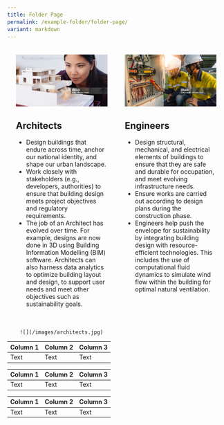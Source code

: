 ```yaml
---
title: Folder Page
permalink: /example-folder/folder-page/
variant: markdown
---
```

<div style="display: flex; justify-content: space-between;" class="container">
        <div style="width: 50%; padding: 20px;" class="column">
          <img alt="" src="/images/architects.jpg">  
					<h2>Architects</h2>
            <ul>
							<li>Design buildings that endure across time, anchor our national identity, and shape our urban landscape.</li>
							<li>Work closely with stakeholders (e.g., developers, authorities) to ensure that building design meets project objectives and regulatory requirements.</li>
							<li>The job of an Architect has evolved over time. For example, designs are now done in 3D using Building Information Modelling (BIM) software. Architects can also harness data analytics to optimize building layout and design, to support user needs and meet other objectives such as sustainability goals.</li>
					</ul>
        </div>
        <div style="width: 50%; padding: 20px;" class="column">
           <img alt="" src="/images/civil_structural_electrical_mechanical_engineers.jpg"> 
					 <h2>Engineers</h2>
            <ul>
							<li>Design structural, mechanical, and electrical elements of buildings to ensure that they are safe and durable for occupation, and meet evolving infrastructure needs.</li>
							<li>Ensure works are carried out according to design plans during the construction phase.</li>
							<li>Engineers help push the envelope for sustainability by integrating building design with resource-efficient technologies. This includes the use of computational fluid dynamics to simulate wind flow within the building for optimal natural ventilation.</li>
					</ul>
        </div>
    </div>
		
		
		![](/images/architects.jpg)
		
		

| Column 1 | Column 2 | Column 3 |
| -------- | -------- | -------- |
| Text     | Text     | Text     |



| Column 1 | Column 2 | Column 3 |
| -------- | -------- | -------- |
| Text     | Text     | Text     |



| Column 1 | Column 2 | Column 3 |
| -------- | -------- | -------- |
| Text     | Text     | Text     |

